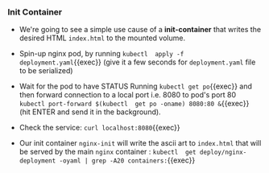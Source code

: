 
### Init Container

* We're going to see a simple use cause of a **init-container** that writes the desired  HTML `index.html` to the mounted volume.

* Spin-up nginx pod, by running `kubectl  apply -f deployment.yaml`{{exec}} (give it a few seconds for `deployment.yaml` file to be serialized)

* Wait for the pod to have STATUS Running `kubectl get po`{{exec}} and then forward connection to a local port i.e. 8080 to pod's port 80
`kubectl port-forward $(kubectl  get po -oname) 8080:80 &`{{exec}} (hit ENTER and send it in the background).

* Check the service: `curl localhost:8080`{{exec}}

* Our init container `nginx-init` will write the ascii art to `index.html` that will be served by the main `nginx` container : `kubectl  get deploy/nginx-deployment -oyaml | grep -A20 containers:`{{exec}} 